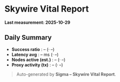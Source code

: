 # Skywire Vital Report

**Last measurement: 2025-10-29**

## Daily Summary
- **Success ratio** : – (· –)
- **Latency avg** : – ms (· –)
- **Nodes active (est.)** : – (· –)
- **Proxy activity (tx)** : – (· –)

> Auto-generated by **Sigma – Skywire Vital Report**.